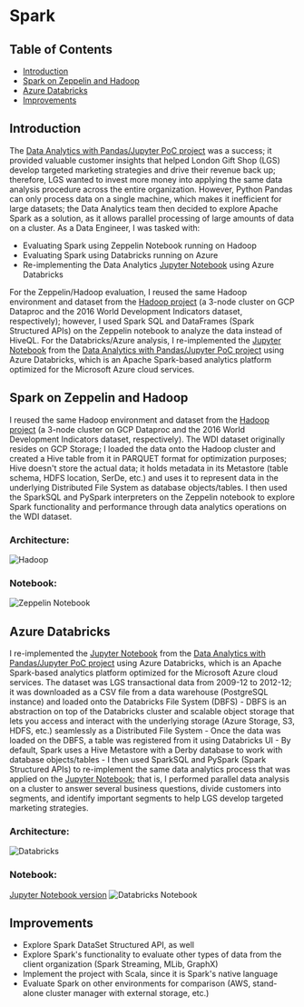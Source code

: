 # Spark

## Table of Contents
- [Introduction](#Introduction)
- [Spark on Zeppelin and Hadoop](#Spark-on-Zeppelin-and-Hadoop)
- [Azure Databricks](#Azure-Databricks)
- [Improvements](#Improvements)

## Introduction
The [Data Analytics with Pandas/Jupyter PoC project](https://github.com/OneHoax/data_engineering/tree/master/python_data_wrangling)
was a success; it provided valuable customer insights that helped London Gift Shop
(LGS) develop targeted marketing strategies and drive their revenue back up;
therefore, LGS wanted to invest more money into applying the same data analysis 
procedure across the entire organization. However, Python Pandas can only process
data on a single machine, which makes it inefficient for large datasets; the
Data Analytics team then decided to explore Apache Spark as a solution, as it
allows parallel processing of large amounts of data on a cluster. As a Data Engineer,
I was tasked with:

- Evaluating Spark using Zeppelin Notebook running on Hadoop
- Evaluating Spark using Databricks running on Azure
- Re-implementing the Data Analytics 
[Jupyter Notebook](https://github.com/OneHoax/data_engineering/tree/master/python_data_wrangling/retail_data_analytics_wrangling.ipynb) using Azure
Databricks

For the Zeppelin/Hadoop evaluation, I reused the same Hadoop environment and 
dataset from the [Hadoop project](https://github.com/OneHoax/data_engineering/tree/master/hadoop) (a 3-node cluster on GCP Dataproc
and the 2016 World Development Indicators dataset, respectively); however, I used
Spark SQL and DataFrames (Spark Structured APIs) on the Zeppelin notebook to analyze
the data instead of HiveQL.
For the Databricks/Azure analysis, I re-implemented the
[Jupyter Notebook](https://github.com/OneHoax/data_engineering/tree/master/python_data_wrangling/retail_data_analytics_wrangling.ipynb) from the 
[Data Analytics with Pandas/Jupyter PoC project](https://github.com/OneHoax/data_engineering/tree/master/python_data_wrangling) using
Azure Databricks, which is an Apache Spark-based analytics platform optimized for the
Microsoft Azure cloud services.

## Spark on Zeppelin and Hadoop 
I reused the same Hadoop environment and 
dataset from the [Hadoop project](https://github.com/OneHoax/data_engineering/tree/master/hadoop) (a 3-node cluster on GCP Dataproc
and the 2016 World Development Indicators dataset, respectively).
The WDI dataset originally resides on GCP Storage; I loaded the data onto the Hadoop
cluster and created a Hive table from it in PARQUET format for optimization purposes;
Hive doesn't store the actual data; it holds metadata in its Metastore (table schema,
HDFS location, SerDe, etc.) and uses it to represent data in the underlying 
Distributed File System as database objects/tables. I then used the SparkSQL and
PySpark interpreters on the Zeppelin notebook to explore Spark functionality and
performance through data analytics operations on the WDI dataset. 

### **Architecture:**
![Hadoop](./assets/hadoop_spark.png)

### **Notebook:**
![Zeppelin Notebook](./assets/zeppelin.png)

## Azure Databricks 
I re-implemented the
[Jupyter Notebook](https://github.com/OneHoax/data_engineering/tree/master/python_data_wrangling/retail_data_analytics_wrangling.ipynb) from the 
[Data Analytics with Pandas/Jupyter PoC project](https://github.com/OneHoax/data_engineering/tree/master/python_data_wrangling) using
Azure Databricks, which is an Apache Spark-based analytics platform optimized for the
Microsoft Azure cloud services. The dataset was LGS transactional data from 2009-12 to
2012-12; it was downloaded as a CSV file from a data warehouse (PostgreSQL instance)
and loaded onto the Databricks File System (DBFS) - DBFS is an abstraction on top
of the Databricks cluster and scalable object storage that lets you access
and interact with the underlying storage (Azure Storage, S3, HDFS, etc.) seamlessly
as a Distributed File System - Once the data was loaded on the
DBFS, a table was registered from it using Databricks UI - By default, Spark 
uses a Hive Metastore with a Derby database to work with database objects/tables -
I then used SparkSQL and
PySpark (Spark Structured APIs) to re-implement the same data analytics process that
was applied on the 
[Jupyter Notebook](https://github.com/OneHoax/data_engineering/tree/master/python_data_wrangling/retail_data_analytics_wrangling.ipynb);
that is, I performed parallel data analysis on a cluster to answer several business
questions, divide customers into segments, and identify important segments to help
LGS develop targeted marketing strategies. 

### **Architecture:**
![Databricks](./assets/databricks_spark.png)

### **Notebook:**
[Jupyter Notebook version](./notebooks/Retail_Data_Analytics_with_PySpark.ipynb)
![Databricks Notebook](./assets/databricks.png)

## Improvements
- Explore Spark DataSet Structured API, as well
- Explore Spark's functionality to evaluate other types of data from the client
  organization (Spark Streaming, MLib, GraphX)
- Implement the project with Scala, since it is Spark's native language
- Evaluate Spark on other environments for comparison (AWS, stand-alone cluster
  manager with external storage, etc.)
